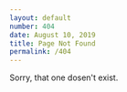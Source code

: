 ```yaml
---
layout: default
number: 404
date: August 10, 2019
title: Page Not Found
permalink: /404
---
```


Sorry, that one dosen't exist.
